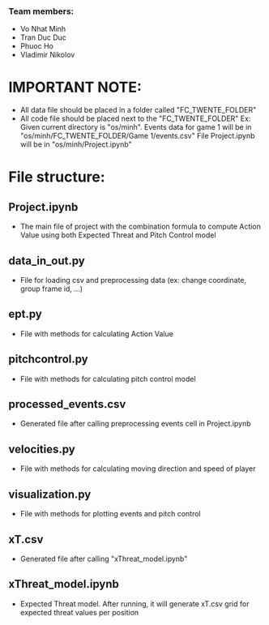 ### Team members:

- Vo Nhat Minh
- Tran Duc Duc
- Phuoc Ho
- Vladimir Nikolov

# IMPORTANT NOTE:

- All data file should be placed in a folder called "FC_TWENTE_FOLDER"
- All code file should be placed next to the "FC_TWENTE_FOLDER"
  Ex: Given current directory is "os/minh".
  Events data for game 1 will be in "os/minh/FC_TWENTE_FOLDER/Game 1/events.csv"
  File Project.ipynb will be in "os/minh/Project.ipynb"

# File structure:

## Project.ipynb

- The main file of project with the combination formula to compute Action Value using both Expected Threat and Pitch Control model

## data_in_out.py

- File for loading csv and preprocessing data (ex: change coordinate, group frame id, ...)

## ept.py

- File with methods for calculating Action Value

## pitchcontrol.py

- File with methods for calculating pitch control model

## processed_events.csv

- Generated file after calling preprocessing events cell in Project.ipynb

## velocities.py

- File with methods for calculating moving direction and speed of player

## visualization.py

- File with methods for plotting events and pitch control

## xT.csv

- Generated file after calling "xThreat_model.ipynb"

## xThreat_model.ipynb

- Expected Threat model. After running, it will generate xT.csv grid for expected threat values per position
